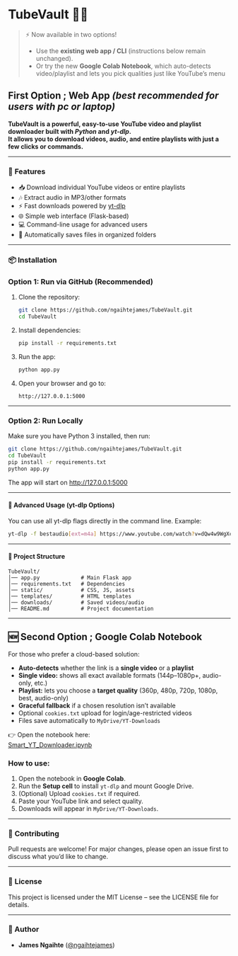 # **TubeVault** 🎥💾

> ⚡ Now available in two options! 
> - Use the **existing web app / CLI** (instructions below remain unchanged).  
> - Or try the new **Google Colab Notebook**, which auto-detects video/playlist and lets you pick qualities just like YouTube’s menu

## **First Option ; Web App** _(best recommended for users with pc or laptop)_    

**TubeVault is a powerful, easy-to-use YouTube video and playlist downloader built with *Python* and *yt-dlp*.**  
**It allows you to download videos, audio, and entire playlists with just a few clicks or commands.**

---

### 🚀 **Features**
- 📥 Download individual YouTube videos or entire playlists
- 🎶 Extract audio in MP3/other formats
- ⚡ Fast downloads powered by [yt-dlp](https://github.com/yt-dlp/yt-dlp)
- 🌐 Simple web interface (Flask-based)
- 💻 Command-line usage for advanced users
- 📂 Automatically saves files in organized folders

---

### 📦 Installation

### Option 1: Run via GitHub (Recommended)
1. Clone the repository:
   ```bash
   git clone https://github.com/ngaihtejames/TubeVault.git
   cd TubeVault
   ```

2. Install dependencies:
   ```bash
   pip install -r requirements.txt
   ```

3. Run the app:
   ```bash
   python app.py
   ```

4. Open your browser and go to:
   ```
   http://127.0.0.1:5000
   ```

---

### Option 2: Run Locally
Make sure you have Python 3 installed, then run:

```bash
git clone https://github.com/ngaihtejames/TubeVault.git
cd TubeVault
pip install -r requirements.txt
python app.py
```

The app will start on http://127.0.0.1:5000

---

#### 🔧 Advanced Usage (yt-dlp Options)
You can use all yt-dlp flags directly in the command line. Example:

```bash
yt-dlp -f bestaudio[ext=m4a] https://www.youtube.com/watch?v=dQw4w9WgXcQ
```

---

#### 📂 Project Structure
```
TubeVault/
│── app.py             # Main Flask app
│── requirements.txt   # Dependencies
│── static/            # CSS, JS, assets
│── templates/         # HTML templates
│── downloads/         # Saved videos/audio
│── README.md          # Project documentation
```

---

## 🆕 **Second Option ; Google Colab Notebook**

For those who prefer a cloud-based solution:

- **Auto-detects** whether the link is a **single video** or a **playlist**  
- **Single video:** shows all exact available formats (144p–1080p+, audio-only, etc.)  
- **Playlist:** lets you choose a **target quality** (360p, 480p, 720p, 1080p, best, audio-only)  
- **Graceful fallback** if a chosen resolution isn’t available  
- Optional `cookies.txt` upload for login/age-restricted videos  
- Files save automatically to `MyDrive/YT-Downloads`  

👉 Open the notebook here:  
[Smart_YT_Downloader.ipynb](./Smart_YT_Downloader.ipynb)

### **How to use**:
1. Open the notebook in **Google Colab**.  
2. Run the **Setup cell** to install `yt-dlp` and mount Google Drive.  
3. (Optional) Upload `cookies.txt` if required.  
4. Paste your YouTube link and select quality.  
5. Downloads will appear in `MyDrive/YT-Downloads`.

---
### 🤝 **Contributing**
Pull requests are welcome! For major changes, please open an issue first to discuss what you’d like to change.

---

### 📜 **License**
This project is licensed under the MIT License – see the LICENSE file for details.

---

### 👤 Author
- **James Ngaihte** ([@ngaihtejames](https://github.com/ngaihtejames))
